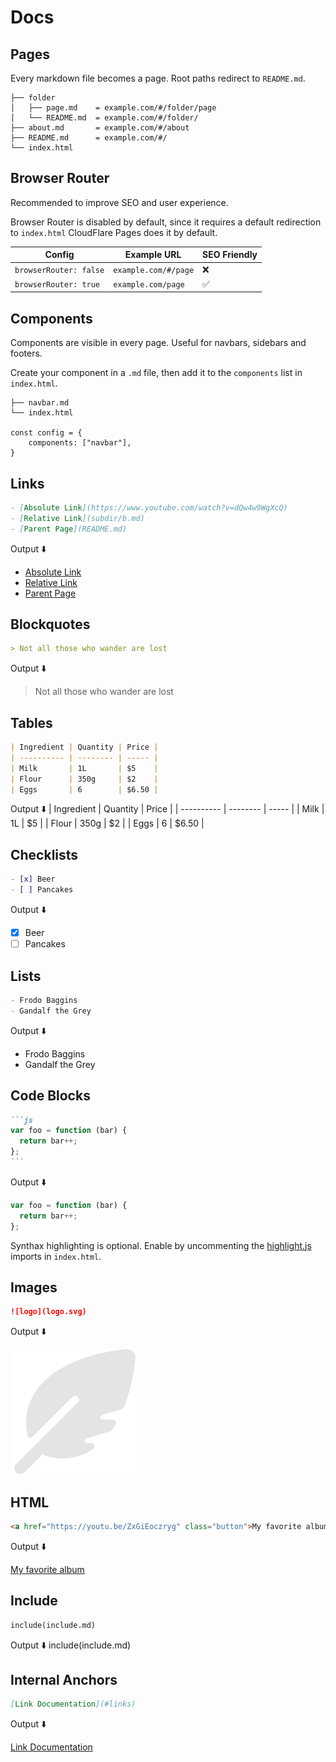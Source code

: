 # Docs

## Pages
Every markdown file becomes a page.
Root paths redirect to `README.md`.

```
├── folder
│   ├── page.md    = example.com/#/folder/page
│   └── README.md  = example.com/#/folder/
├── about.md       = example.com/#/about
├── README.md      = example.com/#/
└── index.html
```

## Browser Router
Recommended to improve SEO and user experience.

Browser Router is disabled by default, since it requires a default redirection to `index.html`
CloudFlare Pages does it by default.


| Config                 | Example URL          | SEO Friendly |
| ---------------------- | -------------------- | ------------ |
| `browserRouter: false` | `example.com/#/page` | ❌            |
| `browserRouter: true`  | `example.com/page`   | ✅            |


## Components
Components are visible in every page. Useful for navbars, sidebars and footers.

Create your component in a `.md` file, then add it to the `components` list in `index.html`.

```
├── navbar.md
└── index.html

const config = {
    components: ["navbar"],
}
```


## Links
```markdown
- [Absolute Link](https://www.youtube.com/watch?v=dQw4w9WgXcQ)
- [Relative Link](subdir/b.md)
- [Parent Page](README.md)
```
Output ⬇️

- [Absolute Link](https://www.youtube.com/watch?v=dQw4w9WgXcQ)
- [Relative Link](subdir/b.md)
- [Parent Page](README.md)

## Blockquotes
```markdown
> Not all those who wander are lost
```

Output ⬇️
> Not all those who wander are lost

## Tables
```markdown
| Ingredient | Quantity | Price |
| ---------- | -------- | ----- |
| Milk       | 1L       | $5    |
| Flour      | 350g     | $2    |
| Eggs       | 6        | $6.50 |
```

Output ⬇️
| Ingredient | Quantity | Price |
| ---------- | -------- | ----- |
| Milk       | 1L       | $5    |
| Flour      | 350g     | $2    |
| Eggs       | 6        | $6.50 |

## Checklists
```markdown
- [x] Beer
- [ ] Pancakes
```

Output ⬇️
- [x] Beer
- [ ] Pancakes

## Lists
```markdown
- Frodo Baggins
- Gandalf the Grey
```
Output ⬇️
- Frodo Baggins
- Gandalf the Grey

## Code Blocks
````markdown
```js
var foo = function (bar) {
  return bar++;
};
```
````
Output ⬇️
``` js
var foo = function (bar) {
  return bar++;
};
```

Synthax highlighting is optional. Enable by uncommenting the  [highlight.js](https://github.com/highlightjs/highlight.js/) imports in `index.html`.

## Images
```markdown
![logo](logo.svg)
```
Output ⬇️

![logo](logo.svg)


## HTML
```markdown
<a href="https://youtu.be/ZxGiEoczryg" class="button">My favorite album</a>
```
Output ⬇️

<a href="https://youtu.be/ZxGiEoczryg" class="button">My favorite album</a>

## Include
```markdown
include(include.md)
```
Output ⬇️
include(include.md)

## Internal Anchors
```markdown
[Link Documentation](#links)
```
Output ⬇️

[Link Documentation](#links)
